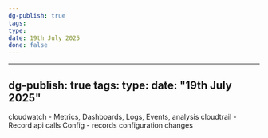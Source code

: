 ```yaml
---
dg-publish: true
tags: 
type: 
date: 19th July 2025
done: false
---
```


---
dg-publish: true
tags: 
type: 
date: "19th July 2025"
---
cloudwatch - Metrics, Dashboards, Logs, Events, analysis
cloudtrail - Record api calls
Config - records configuration changes